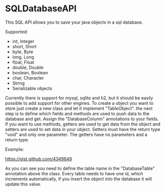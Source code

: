 SQLDatabaseAPI
==============

This SQL API allows you to save your java objects in a sql database.

Supported:
- int, Integer
- short, Short
- byte, Byte
- long, Long
- float, Float
- double, Double
- boolean, Boolean
- char, Character
- String
- Serializable objects


Currently there is support for mysql, sqlite and h2, but it should be easily possible to add support for other engines.
To create a object you want to store just create a new class and let it implement "TableObject". the next step is to
define which fields and methods are used to push data to the database and get. Assign the "DatabaseColumn" annotations
to your fields. If you want to use methods, getters are used to get data from the object and setters are used to set
data in your object. Setters must have the return type "void" and only one parameter. The getters have no parameters and
a return type.

Example:

https://gist.github.com/4349849


As you can see you need to define the table name in the "DatabaseTable" annotation above the class. Every table needs to
have one id, which increments automatically, if you insert the object into the database it will update this value.



